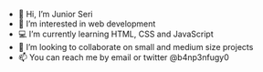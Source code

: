 - 👋 Hi, I’m Junior Seri
- 👀 I’m interested in web development
- 💻 I’m currently learning HTML, CSS and JavaScript
- 💞️ I’m looking to collaborate on small and medium size projects 
- 📫 You can reach me by email or twitter @b4np3nfugy0

<!---
jmichaelseri/jmichaelseri is a ✨ special ✨ repository because its `README.md` (this file) appears on your GitHub profile.
You can click the Preview link to take a look at your changes.
--->
